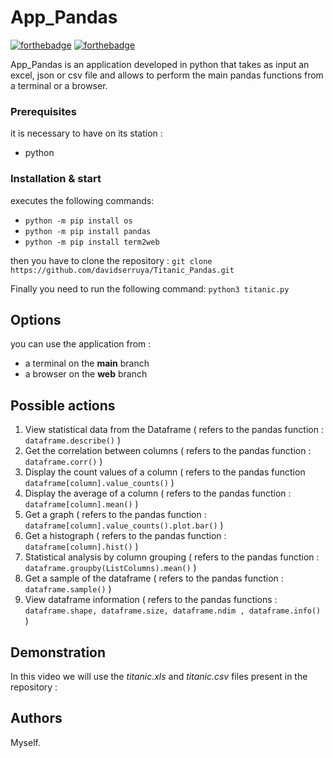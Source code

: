 # App_Pandas

[![forthebadge](http://forthebadge.com/images/badges/built-with-love.svg)](http://forthebadge.com)  [![forthebadge](http://forthebadge.com/images/badges/powered-by-electricity.svg)](http://forthebadge.com)

App_Pandas is an application developed in python that takes as input an excel, json or csv file and allows to perform the main pandas functions from a terminal or a browser.

### Prerequisites

it is necessary to have on its station : 

- python

### Installation & start

executes the following commands:

- ``python -m pip install os``
- ``python -m pip install pandas``
- ``python -m pip install term2web``

then you have to clone the repository : ``git clone https://github.com/davidserruya/Titanic_Pandas.git``

Finally you need to run the following command: ``python3 titanic.py``

## Options

you can use the application from :

- a terminal on the **main** branch
- a browser on the **web** branch

## Possible actions 

1. View statistical data from the Dataframe ( refers to the pandas function : ``dataframe.describe()`` )
2. Get the correlation between columns ( refers to the pandas function : ``dataframe.corr()`` )
3. Display the count values of a column ( refers to the pandas function ``dataframe[column].value_counts()`` )
4. Display the average of a column ( refers to the pandas function : ``dataframe[column].mean()`` )
5. Get a graph ( refers to the pandas function : ``dataframe[column].value_counts().plot.bar()`` )
6. Get a histograph ( refers to the pandas function : ``dataframe[column].hist()`` )
7. Statistical analysis by column grouping ( refers to the pandas function : ``dataframe.groupby(ListColumns).mean()`` )
8. Get a sample of the dataframe ( refers to the pandas function : ``dataframe.sample()`` )
9. View dataframe information ( refers to the pandas functions : ``dataframe.shape, dataframe.size, dataframe.ndim , dataframe.info()`` ) 

## Demonstration

In this video we will use the _titanic.xls_ and _titanic.csv_ files present in the repository : 

## Authors

Myself.


